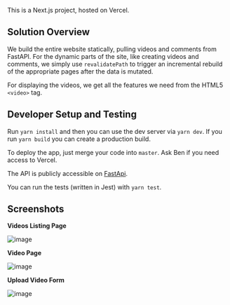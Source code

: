 This is a Next.js project, hosted on Vercel.

## Solution Overview

We build the entire website statically, pulling videos and comments from FastAPI.  For the dynamic parts of the site, like creating videos and comments, we simply use `revalidatePath` to trigger an incremental rebuild of the appropriate pages after the data is mutated.

For displaying the videos, we get all the features we need from the HTML5 `<video>` tag. 

## Developer Setup and Testing

Run `yarn install` and then you can use the dev server via `yarn dev`.  If you run `yarn build` you can create a production build.

To deploy the app, just merge your code into `master`.  Ask Ben if you need access to Vercel.

The API is publicly accessible on [FastApi](https://take-home-assessment-423502.uc.r.appspot.com/docs).

You can run the tests (written in Jest) with `yarn test`.

## Screenshots

**Videos Listing Page**

![image](https://github.com/bsgreenb/scope-video-player/assets/980217/93de3aba-6add-48bf-9242-9b0575777fd2)

**Video Page**

![image](https://github.com/bsgreenb/scope-video-player/assets/980217/9bf6ecc1-b009-448a-88fe-9a75b2afc07b)

**Upload Video Form**

![image](https://github.com/bsgreenb/scope-video-player/assets/980217/5b25b961-690c-4bbe-a372-614e182b9579)



